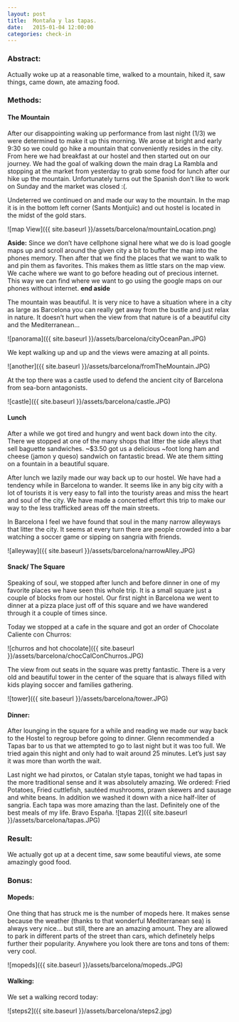 ```yaml
---
layout: post
title:  Montaña y las tapas.
date:   2015-01-04 12:00:00
categories: check-in
---
```


### Abstract:
Actually woke up at a reasonable time, walked to a mountain, hiked it, saw things, came down, ate amazing food. 

### Methods:

#### The Mountain 
After our disappointing waking up performance from last night (1/3) we were determined to make it up this morning. We arose at bright and early 9:30 so we could go hike a mountain that conveniently resides in the city. From here we had breakfast at our hostel and then started out on our journey. We had the goal of walking down the main drag La Rambla and stopping at the market from yesterday to grab some food for lunch after our hike up the mountain. Unfortunately turns out the Spanish don’t like to work on Sunday and the market was closed :(. 

Undeterred we continued on and made our way to the mountain. In the map it is in the bottom left corner (Sants Montjuïc) and out hostel is located in the midst of the gold stars. 

![map View]({{ site.baseurl }}/assets/barcelona/mountainLocation.png)


__Aside:__ 
Since we don’t have cellphone signal here what we do is load google maps up and scroll around the given city a bit to buffer the map into the phones memory. Then after that we find the places that we want to walk to and pin them as favorites. This makes them as little stars on the map view. We cache where we want to go before heading out of precious internet. This way we can find where we want to go using the google maps on our phones without internet. 
__end aside__

The mountain was beautiful. It is very nice to have a situation where in a city as large as Barcelona you can really get away from the bustle and just relax in nature. It doesn’t hurt when the view from that nature is of a beautiful city and the Mediterranean…

![panorama]({{ site.baseurl }}/assets/barcelona/cityOceanPan.JPG)

We kept walking up and up and the views were amazing at all points. 

![another]({{ site.baseurl }}/assets/barcelona/fromTheMountain.JPG)

At the top there was a castle used to defend the ancient city of Barcelona from sea-born antagonists. 

![castle]({{ site.baseurl }}/assets/barcelona/castle.JPG)

#### Lunch
After a while we got tired and hungry and went back down into the city. There we stopped at one of the many shops that litter the side alleys that sell baguette sandwiches. ~$3.50 got us a delicious ~foot long ham and cheese (jamon y queso) sandwich on fantastic bread. We ate them sitting on a fountain in a beautiful square. 

After lunch we lazily made our way back up to our hostel. We have had a tendency while in Barcelona to wander. It seems like in any big city with a lot of tourists it is very easy to fall into the touristy areas and miss the heart and soul of the city.  We have made a concerted effort this trip to make our way to the less trafficked areas off the main streets. 

In Barcelona I feel we have found that soul in the many narrow alleyways that litter the city. It seems at every turn there are  people crowded into a bar watching a soccer game or sipping on sangria with friends. 

![alleyway]({{ site.baseurl }}/assets/barcelona/narrowAlley.JPG)

#### Snack/  The Square
Speaking of soul, we stopped after lunch and before dinner in one of my favorite places we have seen this whole trip. It is a small square just a couple of blocks from our hostel. Our first night in Barcelona we went to dinner at a pizza place just off of this square and we have wandered through it a couple of times since. 

Today we stopped at a cafe in the square and got an order of Chocolate Caliente con Churros:

![churros and hot chocolate]({{ site.baseurl }}/assets/barcelona/chocCalConChurros.JPG)

The view from out seats in the square was pretty fantastic. There is a very old and beautiful tower in the center of the square that is always filled with kids playing soccer and families gathering. 

![tower]({{ site.baseurl }}/assets/barcelona/tower.JPG)

#### Dinner: 
After lounging in the square for a while and reading we made our way back to the Hostel to regroup before going to dinner. Glenn recommended a Tapas bar to us that we attempted to go to last night but it was too full. We tried again this night and only had to wait around 25 minutes. Let’s just say it was more than worth the wait. 

Last night we had pinxtos, or Catalan style tapas, tonight we had tapas in the more traditional sense and it was absolutely amazing. We ordered: Fried Potatoes, Fried cuttlefish, sautéed mushrooms, prawn skewers and sausage and white beans. In addition we washed it down with a nice half-liter of sangria. Each tapa was more amazing than the last.  Definitely one of the best meals of my life. Bravo España. 
![tapas 2]({{ site.baseurl }}/assets/barcelona/tapas.JPG)


### Result:
We actually got up at a decent time, saw some beautiful views, ate some amazingly good food. 

### Bonus: 

#### Mopeds: 
One thing that has struck me is the number of mopeds here. It makes sense because the weather (thanks to that wonderful Mediterranean sea) is always very nice… but still, there are an amazing amount. They are allowed to park in different parts of the street than cars, which definetely helps further their popularity. Anywhere you look there are tons and tons of them: very cool. 

![mopeds]({{ site.baseurl }}/assets/barcelona/mopeds.JPG)

#### Walking: 

We set a walking record today: 

![steps2]({{ site.baseurl }}/assets/barcelona/steps2.jpg)

[jekyll]:      http://jekyllrb.com
[jekyll-gh]:   https://github.com/jekyll/jekyll
[jekyll-help]: https://github.com/jekyll/jekyll-help
